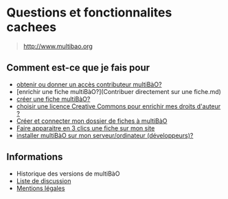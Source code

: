 # Questions et fonctionnalites cachees 

> http://www.multibao.org

## Comment est-ce que je fais pour

* [obtenir ou donner un accès contributeur multiBàO?](http://multibao.org/multibao/contributions/pages/documentation/obtenir_donner_acces_contributeur.md)
* [enrichir une fiche multiBàO?](Contribuer directement sur une fiche.md)
* [créer une fiche multiBàO?](http://multibao.org/multibao/contributions/pages/documentation/creer_fiche_multibao.md)
* [choisir une licence Creative Commons pour enrichir mes droits d'auteur ?](http://creativecommons.fr/licences/les-6-licences/)
* [Créer et connecter mon dossier de fiches à multiBàO](http://www.multibao.org/multibao/contributions/pages/cr%C3%A9er_et_connecter_mon_dossier_de_fiches_%C3%A0_multiB%C3%A0O.md)
* [Faire apparaitre en 3 clics une fiche sur mon site](http://www.multibao.org/multibao/contributions/pages/faire_apparaitre_en_3_clics_une_fiche_sur_mon_site.md)
* [installer multiBàO sur mon serveur/ordinateur (développeurs)?](http://multibao.org/multibao/site/README.md)

## Informations

* Historique des versions de multiBàO
* [Liste de discussion](http://lists.imaginationforpeople.org/cgi-bin/mailman/listinfo/multibao)
* [Mentions légales](http://www.multibao.org/multibao/contributions/pages/documentation/mentions_legales.md)



